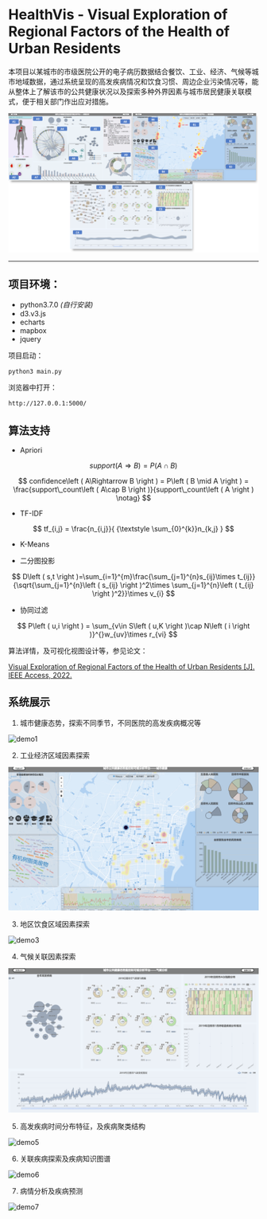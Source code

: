 # HealthVis - Visual Exploration of Regional Factors of the Health of Urban Residents

本项目以某城市的市级医院公开的电子病历数据结合餐饮、工业、经济、气候等城市地域数据，通过系统呈现的高发疾病情况和饮食习惯、周边企业污染情况等，能从整体上了解该市的公共健康状况以及探索多种外界因素与城市居民健康关联模式，便于相关部门作出应对措施。

![sys](https://github.com/Tron-G/healthVis/blob/master/sys.png)
- - -

## 项目环境：

* python3.7.0 *(自行安装)*
* d3.v3.js 
* echarts
* mapbox
* jquery

项目启动：

```python3
python3 main.py 
```
浏览器中打开：
```sh
http://127.0.0.1:5000/
```


## 算法支持
* Apriori

$$ support\left ( A\Rightarrow B \right )=P\left ( A\cap B \right )  $$

$$ confidence\left ( A\Rightarrow B \right )  = P\left ( B \mid A \right )  = \frac{support\_count\left ( A\cap B \right )}{support\_count\left ( A \right ) \notag} $$

* TF-IDF
 
 $$ tf_{i,j} = \frac{n_{i,j}}{ {\textstyle \sum_{0}^{k}}n_{k,j} }  $$

* K-Means
  
* 二分图投影

$$     D\left ( s,t \right )=\sum_{i=1}^{m}\frac{\sum_{j=1}^{n}s_{ij}\times t_{ij}}{\sqrt{\sum_{j=1}^{n}\left ( s_{ij} \right )^2\times \sum_{j=1}^{n}\left ( t_{ij} \right )^2}}\times v_{i} $$

* 协同过滤

$$ P\left ( u,i \right ) = \sum_{v\in S\left ( u,K \right )\cap N\left ( i \right )}^{}w_{uv}\times r_{vi} $$

算法详情，及可视化视图设计等，参见论文：

[Visual Exploration of Regional Factors of the Health of Urban Residents [J]. IEEE Access, 2022.](https://ieeexplore.ieee.org/document/9721899)


## 系统展示

1. 城市健康态势，探索不同季节，不同医院的高发疾病概况等

![demo1](https://github.com/Tron-G/healthVis/blob/master/demo1.gif)

2. 工业经济区域因素探索

![demo2](https://github.com/Tron-G/healthVis/blob/master/demo2.gif)

3. 地区饮食区域因素探索

![demo3](https://github.com/Tron-G/healthVis/blob/master/demo3.gif)

4. 气候关联因素探索

![demo4](https://github.com/Tron-G/healthVis/blob/master/demo4.gif)

5. 高发疾病时间分布特征，及疾病聚类结构

![demo5](https://github.com/Tron-G/healthVis/blob/master/demo5.gif)

6. 关联疾病探索及疾病知识图谱

![demo6](https://github.com/Tron-G/healthVis/blob/master/demo6.gif)

7. 病情分析及疾病预测

![demo7](https://github.com/Tron-G/healthVis/blob/master/demo7.gif)
